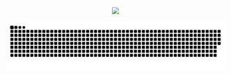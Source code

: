 <!--
## Olá eu sou o Gabriel Velozo, na busca por conhecimento, eu acabei Formado em Ciencia da Computação, Programador, Desenvolvedor e Streamer para Descontrair!
 
 Hello everyone, if I can help you with anything, you can send a mensagem to me on: gabrielvs_ms@hotmail.com
 -->
 
 <div align="center">
  <a href="https://github.com/jhduranes">
  <img height="180em" src="https://github-readme-stats.vercel.app/api?username=jhduranes&show_icons=true&theme=dark&include_all_commits=true&count_private=true"/>
</div>
  
   ![Snake animation](https://github.com/jhduranes/jhduranes/blob/output/github-contribution-grid-snake.svg)
   
   <!--
 <div> 
  <a href="https://www.youtube.com/mrduranky" target="_blank"><img src="https://img.shields.io/badge/YouTube-FF0000?style=for-the-badge&logo=youtube&logoColor=white" target="_blank"></a>
  <a href="https://www.instagram.com/gabrielvelozoo/" target="_blank"><img src="https://img.shields.io/badge/-Instagram-%23E4405F?style=for-the-badge&logo=instagram&logoColor=white" target="_blank"></a>
 	<a href="https://www.twitch.tv/mrduranky" target="_blank"><img src="https://img.shields.io/badge/Twitch-9146FF?style=for-the-badge&logo=twitch&logoColor=white" target="_blank"></a>
 <a href="https://discord.gg/eyQu2N6Mhc" target="_blank"><img src="https://img.shields.io/badge/Discord-7289DA?style=for-the-badge&logo=discord&logoColor=white" target="_blank"></a> 
  <a href="https://br.linkedin.com/in/gabriel-velozo-silva" target="_blank"><img src="https://img.shields.io/badge/-LinkedIn-%230077B5?style=for-the-badge&logo=linkedin&logoColor=white" target="_blank"></a> 
</div>
-->
